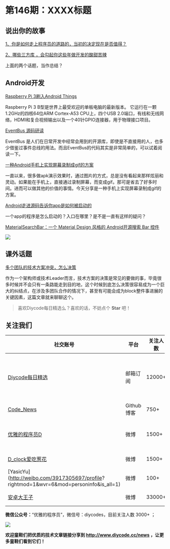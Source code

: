# 第146期：XXXX标题

## 说出你的故事

[1、你是如何走上程序员的道路的，当初的决定现在是否值得？](https://www.diycode.cc/topics/536)


[2、哪些三方库 ，会勾起你这些年做开发的酸甜苦辣](https://www.diycode.cc/topics/535)

上面的两个话题，当作总结？

## Android开发

[Raspberry Pi 3刷入Android Things](http://www.jianshu.com/p/f525d574fff2)

Raspberry Pi 3 B型是世界上最受欢迎的单板电脑的最新版本。 它运行在一颗1.2GHz的四核64位ARM Cortex-A53 CPU上，四个USB 2.0端口，有线和无线网络，HDMI和复合视频输出以及一个40针GPIO连接器，用于物理接口项目。

[EventBus 源码研读](http://lfkdsk.github.io/2016/12/22/read-eventbus-source-code/)

EventBus 是人们在日常开发中经常会用到的开源库，即使是不直接用的人，也多少借鉴过事件总线的用法。而且EventBus的代码其实是非常简单的，可以试着阅读一下。

[一种Android手机上实现屏幕录制成gif的方案](https://mp.weixin.qq.com/s/QNISfegis2DhXWDbgfwCVQ)

一直以来，很多做apk演示效果时，通过图片的方式，总是没有看起来那样炫丽和灵动。如果能在手机上，直接通过录制屏幕，而变成gif。那可是省去了好多时间。进而可以做其他的价值的事情。今天分享是一种手机上实现屏幕录制成gif的方案。

[Android走进源码告诉你app是如何被启动的](http://www.weyye.me/detail/android-source-activity-oncreate/)

一个app的程序是怎么启动的？入口在哪里？是不是一直有这样的疑问？

[MaterialSearchBar：一个 Material Design 风格的 Android开源搜索 Bar 控件](https://github.com/mancj/MaterialSearchBar)

![](https://github.com/mancj/MaterialSearchBar/raw/master/art/preview.gif)

## 课外话题

[多个团队的技术方案冲突，怎么决策](http://mp.weixin.qq.com/s/-F1WnE3JcvOMcM1d4Jt0dA)

作为一个架构师或技术Leader而言，技术方案的决策是常见的要做的事，毕竟很多时候并不会只有一条路能走到目的地，这个时候到底怎么决策很容易成为一个巨大的纠结点，在涉及多团队合作的情况下，甚至有可能会成为block整件事进展的关键因素，这篇文章就来聊聊这个。

> 喜欢Diycode每日精选么？喜欢的话，不妨点个 **Star** 吧！

## 关注我们

| 社交账号  |  平台  | 关注人数 | 说明 |
| -------- | -------- | -------- | -------- |
| [Diycode每日精选](http://list.qq.com/cgi-bin/qf_invite?id=d469993d2c888e971c0fbb2309c4d84256968386b126b967)|   邮箱订阅  | 12000+ | 每日分享一次Android、iOS、Swfit技术干货  |
| [Code_News](https://github.com/DiyCodes/code_news) |    Github博客  |750+ | 每日邮件推送列表  |
| [优雅的程序员D](http://weibo.com/u/5891258264) |   微博  | 1500+ | 官方微博，每日分享开源信息  |
| [D_clock爱吃葱花](http://weibo.com/u/2480694892)  |   微博  | 1500+ | 日报发起人  |
|[YasicYu](http://weibo.com/3917305697/profile? rightmod=1&wvr=6&mod=personinfo&is_all=1)  |   微博  | 100+ | 日报发起人  |
|[安卓大王子](http://weibo.com/apkbus/)   |   微博  | 33000+ | 日报发起人  |

**微信公众号：**“优雅的程序员”，微信号：diycodes，目前关注人数 3000+ ；

![](http://upload-images.jianshu.io/upload_images/1846413-b42abfa70f909099.jpg?imageMogr2/auto-orient/strip%7CimageView2/2/w/1240)

**欢迎童鞋们把优质的技术文章链接分享到 http://www.diycode.cc/news ，让更多童鞋们看到它们！**

